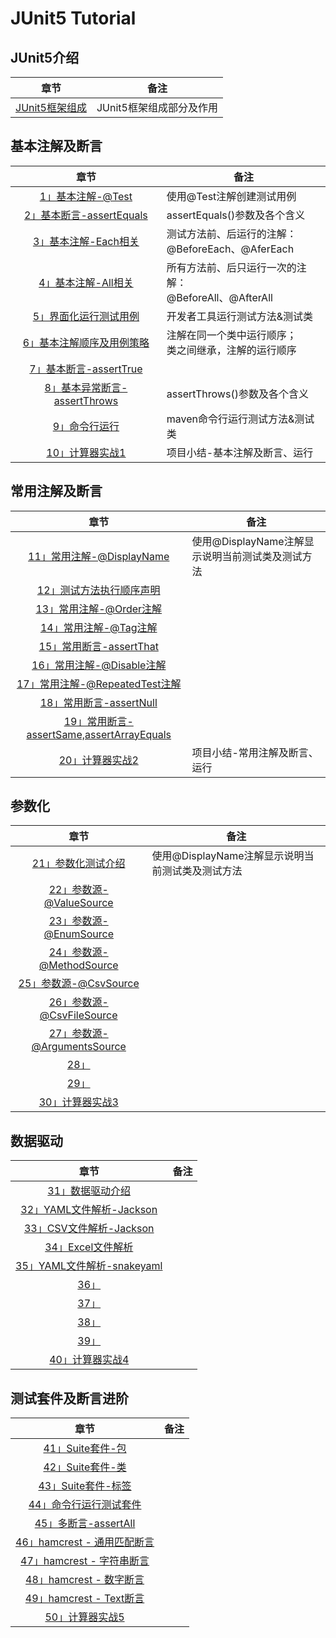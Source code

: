 # JUnit5 Tutorial

## JUnit5介绍
|章节|备注|
|:-:| --- |
|[JUnit5框架组成](/archives/junit01)|JUnit5框架组成部分及作用|


## 基本注解及断言

|章节|备注|
|:-:| --- |
|[1」基本注解-@Test](/archives/junit1)|使用@Test注解创建测试用例|
|[2」基本断言-assertEquals](/archives/junit2)|assertEquals()参数及各个含义|
|[3」基本注解-Each相关](/archives/junit3)|测试方法前、后运行的注解：<br>@BeforeEach、@AferEach|
|[4」基本注解-All相关](/archives/junit4)|所有方法前、后只运行一次的注解：<br>@BeforeAll、@AfterAll|
|[5」界面化运行测试用例](/archives/junit5)|开发者工具运行测试方法&测试类|
|[6」基本注解顺序及用例策略](/archives/junit6)|注解在同一个类中运行顺序；<br>类之间继承，注解的运行顺序|
|[7」基本断言-assertTrue](/archives/junit7)|
|[8」基本异常断言-assertThrows](/archives/junit8)|assertThrows()参数及各个含义|
|[9」命令行运行](/archives/junit9)|maven命令行运行测试方法&测试类|
|[10」计算器实战1](/archives/junit10)|项目小结-基本注解及断言、运行|


## 常用注解及断言

|章节|备注|
|:-:| --- |
|[11」常用注解-@DisplayName](/archives/junit11)|使用@DisplayName注解显示说明当前测试类及测试方法|
|[12」测试方法执行顺序声明](/archives/junit12)||
|[13」常用注解-@Order注解](/archives/junit13)||
|[14」常用注解-@Tag注解](/archives/junit14)||
|[15」常用断言-assertThat](/archives/junit15)||
|[16」常用注解-@Disable注解](/archives/junit16)||
|[17」常用注解-@RepeatedTest注解](/archives/junit17)||
|[18」常用断言-assertNull](/archives/junit18)||
|[19」常用断言-assertSame,assertArrayEquals](/archives/junit19)||
|[20」计算器实战2](/archives/junit20)|项目小结-常用注解及断言、运行|



## 参数化

|章节|备注|
|:-:| --- |
|[21」参数化测试介绍](/archives/junit21)|使用@DisplayName注解显示说明当前测试类及测试方法|
|[22」参数源-@ValueSource](/archives/junit22)||
|[23」参数源-@EnumSource](/archives/junit23)||
|[24」参数源-@MethodSource](/archives/junit24)||
|[25」参数源-@CsvSource](/archives/junit25)||
|[26」参数源-@CsvFileSource](/archives/junit26)||
|[27」参数源-@ArgumentsSource](/archives/junit27)||
|[28」](/archives/junit28)||
|[29」](/archives/junit29)||
|[30」计算器实战3](/archives/junit30)||

## 数据驱动


|章节|备注|
|:-:| --- |
|[31」数据驱动介绍](/archives/junit31)||
|[32」YAML文件解析-Jackson](/archives/junit32)||
|[33」CSV文件解析-Jackson](/archives/junit33)||
|[34」Excel文件解析](/archives/junit34)||
|[35」YAML文件解析-snakeyaml](/archives/junit35)||
|[36」](/archives/junit36)||
|[37」](/archives/junit37)||
|[38」](/archives/junit38)||
|[39」](/archives/junit39)||
|[40」计算器实战4](/archives/junit40)||



## 测试套件及断言进阶
|章节|备注|
|:-:| --- |
|[41」Suite套件-包](/archives/junit41)||
|[42」Suite套件-类](/archives/junit42)||
|[43」Suite套件-标签](/archives/junit43)||
|[44」命令行运行测试套件](/archives/junit48)||
|[45」多断言-assertAll](/archives/junit44)||
|[46」hamcrest - 通用匹配断言](/archives/junit45)||
|[47」hamcrest - 字符串断言](/archives/junit46)||
|[48」hamcrest - 数字断言](/archives/junit47)||
|[49」hamcrest - Text断言](/archives/junit48)||
|[50」计算器实战5](/archives/junit50)||

